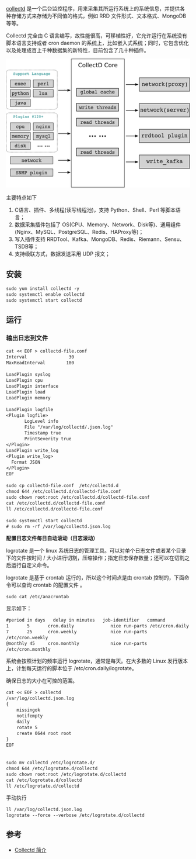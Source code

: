 [collectd](https://collectd.org/) 是一个后台监控程序，用来采集其所运行系统上的系统信息，并提供各种存储方式来存储为不同值的格式，例如 RRD 文件形式、文本格式、MongoDB 等等。

Collectd 完全由 C 语言编写，故性能很高，可移植性好，它允许运行在系统没有脚本语言支持或者 cron daemon 的系统上，比如嵌入式系统；同时，它包含优化以及处理成百上千种数据集的新特性，目前包含了几十种插件。



![collectd architecture](images/collectd_architecture.png)



主要特点如下

1. C语言、插件、多线程(读写线程池)，支持 Python、Shell、Perl 等脚本语言；
2. 数据采集插件包括了 OS(CPU、Memory、Network、Disk等)、通用组件(Nginx、MySQL、PostgreSQL、Redis、HAProxy等)；
3. 写入插件支持 RRDTool、Kafka、MongoDB、Redis、Riemann、Sensu、TSDB等；
4. 支持级联方式，数据发送采用 UDP 报文；



## 安装

~~~shell
sudo yum install collectd -y
sudo systemctl enable collectd
sudo systemctl start collectd
~~~

## 运行

### 输出日志到文件

~~~shell
cat << EOF > collectd-file.conf
Interval                30
MaxReadInterval        180

LoadPlugin syslog
LoadPlugin cpu
LoadPlugin interface
LoadPlugin load
LoadPlugin memory

LoadPlugin logfile
<Plugin logfile>
       LogLevel info
       File "/var/log/collectd/.json.log"
       Timestamp true
       PrintSeverity true
</Plugin>
LoadPlugin write_log
<Plugin write_log>
  Format JSON
</Plugin>
EOF

sudo cp collectd-file.conf  /etc/collectd.d
chmod 644 /etc/collectd.d/collectd-file.conf
sudo chown root:root /etc/collectd.d/collectd-file.conf
cat /etc/collectd.d/collectd-file.conf
ll /etc/collectd.d/collectd-file.conf

sudo systemctl start collectd
# sudo rm -rf /var/log/collectd.json.log
~~~

**配置日志文件每日自动滚动（日志滚动）**

logrotate 是一个 linux 系统日志的管理工具。可以对单个日志文件或者某个目录下的文件按时间 / 大小进行切割，压缩操作；指定日志保存数量；还可以在切割之后运行自定义命令。

logrotate 是基于 crontab 运行的，所以这个时间点是由 crontab 控制的，下面命令可以查询 crontab 的配置文件 。 

~~~
sudo cat /etc/anacrontab
~~~

显示如下：

~~~
#period in days   delay in minutes   job-identifier   command
1       5       cron.daily              nice run-parts /etc/cron.daily
7       25      cron.weekly             nice run-parts /etc/cron.weekly
@monthly 45     cron.monthly            nice run-parts /etc/cron.monthly
~~~



系统会按照计划的频率运行 logrotate，通常是每天。在大多数的 Linux 发行版本上，计划每天运行的脚本位于 /etc/cron.daily/logrotate。

确保日志的大小在可控的范围。

~~~shell
cat << EOF > collectd
/var/log/collectd.json.log
{
    missingok
    notifempty
    daily
    rotate 5
    create 0644 root root
}
EOF


sudo mv collectd /etc/logrotate.d/
chmod 644 /etc/logrotate.d/collectd
sudo chown root:root /etc/logrotate.d/collectd
cat /etc/logrotate.d/collectd
ll /etc/logrotate.d/collectd
~~~

手动执行

~~~
ll /var/log/collectd.json.log
logrotate --force --verbose /etc/logrotate.d/collectd
~~~





## 参考

- [Collectd 简介](https://jin-yang.github.io/post/collectd-introduce.html)